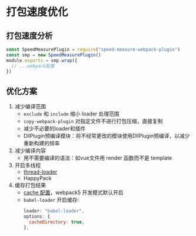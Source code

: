 # 打包速度优化
## 打包速度分析
```js
const SpeedMeasurePlugin = require("speed-measure-webpack-plugin")
const smp = new SpeedMeasurePlugin()
module.exports = smp.wrap({
  // ...webpack配置
})
```
## 优化方案
1. 减少编译范围
   - `exclude` 和 `include` 缩小 loader 处理范围
   - `copy-webpack-plugin` 对指定文件不进行打包压缩，直接复制
   - 减少不必要的loader和插件
   - DllPlugin预编译模块：将不经常更改的模块使用DllPlugin预编译，以减少重新构建的频率
2. 减少编译内容
   - 用不需要编译的语法：如vue文件用 render 函数而不是 template
3. 开启多线程
   - [thread-loader](2-1、thread-loader%20与%20happyPack.md)
   - HappyPack
4. 缓存打包结果
   - [cache 配置](https://webpack.docschina.org/configuration/cache/)，webpack5 开发模式默认开启
   - `babel-loader` 开启缓存: 
     ```js
     loader: "babel-loader",
     options: {
       cacheDirectory: true,
     },
     ```